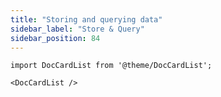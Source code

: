 ```yaml
---
title: "Storing and querying data"
sidebar_label: "Store & Query"
sidebar_position: 84
---
```


```mdx-code-block
import DocCardList from '@theme/DocCardList';

<DocCardList />
```

